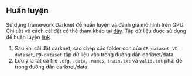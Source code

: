 ## Huấn luyện
Sử dụng framework Darknet để huấn luyện và đánh giá mô hình trên GPU. Chi tiết về cách cài đặt có thể tham khảo tại [đây](https://github.com/AlexeyAB/darknet#how-to-compile-on-linux-using-make "Darknet").
Tập dữ liệu được sử dụng để huấn luyện [link](https://drive.google.com/file/d/1WJfI7YKfMf6gWIZzzWb7Du8mJifEnDyX/view?usp=drive_link)

1. Sau khi cài đặt darknet, sao chép các folder con của `CR-dataset`, `VD-dataset`, `PD-dataset` tập dữ liệu vào trong đường dẫn darknet/data. 
2. Lưu ý là tất cả file `.cfg`, `.data`, `.names`, `train.txt` và `valid.txt` phải để trong đường dẫn darknet/data.
